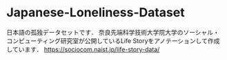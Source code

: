# Japanese-Loneliness-Dataset

日本語の孤独データセットです．
奈良先端科学技術大学院大学のソーシャル・コンピューティング研究室が公開しているLife Storyをアノテーションして作成しています．
https://sociocom.naist.jp/life-story-data/
